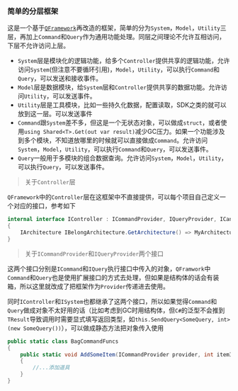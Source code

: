 ### 简单的分层框架

这是一个基于[`QFramework`](https://github.com/liangxiegame/QFramework)再改造的框架，简单的分为`System`，`Model`，`Utility`三层，再加上`Command`和`Query`作为通用功能处理。同层之间理论不允许互相访问，下层不允许访问上层。

- `System`层是模块化的逻辑功能，给多个`Controller`提供共享的逻辑功能，允许访问`System`(但注意不要循环引用)，`Model`，`Utility`，可以执行`Command`和`Query`，可以发送和接收事件。
- `Model`层是数据模块，给`System`层和`Controller`提供共享的数据功能。允许访问`Utility`，可以发送事件。
- `Utility`层是工具模块，比如一些持久化数据，配置读取，SDK之类的就可以放到这一层。可以发送事件
- `Command`跟`System`差不多，但这是一个无状态对象，可以做成`struct`，或者使用`using Shared<T>.Get(out var result)`减少GC压力。如果一个功能涉及到多个模块，不知道放哪里的时候就可以直接做成`Command`。允许访问`System`，`Model`，`Utility`，可以执行`Command`和`Query`，可以发送事件。
- `Query`一般用于多模块的组合数据查询。允许访问`System`，`Model`，`Utility`，可以执行`Query`，可以发送事件。

> 关于`Controller`层

`QFramework`中的`Controller`层在这框架中不直接提供，可以每个项目自己定义一个对应的接口，参考如下

```c#
internal interface IController : ICommandProvider, IQueryProvider, ICanGetModel, ICanGetSystem, ICanGetUtility, ICanSendCommand, ICanSendEvent, ICanSendQuery, ICanRegisterEvent
{
    IArchitecture IBelongArchitecture.GetArchitecture() => MyArchitecture.Instance;
}
```

> 关于`ICommandProvider`和`IQueryProvider`两个接口

这两个接口分别是`ICommand`和`IQuery`执行接口中传入的对象，`QFramwork`中`Command`和`Query`也是使用扩展接口的方式去处理，但如果是结构体的话会有装箱，所以这里就改成了把框架作为`Provider`传递进去使用。

同时`IController`和`ISystem`也都继承了这两个接口，所以如果觉得`Command`和`Query`做成对象不太好用的话（比如考虑到GC时用结构体，但`C#`的泛型不会推到`TResult`导致调用时需要显式填写返回类型，如`this.SendQuery<SomeQuery, int>(new SomeQuery())`），可以做成静态方法把对象传入使用

```c#
public static class BagCommandFuncs
{
    public static void AddSomeItem(ICommandProvider provider, int itemId, int amount)
    {
        //...添加道具
    }
}
```

